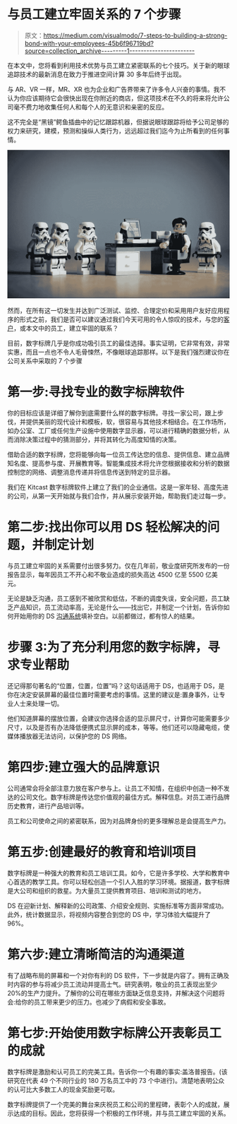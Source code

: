 # 与员工建立牢固关系的 7 个步骤

> 原文：<https://medium.com/visualmodo/7-steps-to-building-a-strong-bond-with-your-employees-45b6f96719bd?source=collection_archive---------1----------------------->

在本文中，您将看到利用技术优势与员工建立紧密联系的七个技巧。关于新的眼球追踪技术的最新消息在致力于推进空间计算 30 多年后终于出现。

与 AR、VR 一样，MR、XR 也为企业和广告界带来了许多令人兴奋的事情。我不认为你应该期待它会很快出现在你附近的商店，但这项技术在不久的将来将允许公司毫不费力地收集任何人和每个人的无意识和亲密的反应。

这不完全是“黑镜”鳄鱼插曲中的记忆跟踪机器，但据说眼球跟踪将给予公司足够的权力来研究，建模，预测和操纵人类行为，远远超过我们迄今为止所看到的任何事情。

![](img/1bb9b65e7e0e465ea01d8b3a1f7c01d0.png)

然而，在所有这一切发生并达到广泛测试、监控、合理定价和采用用户友好应用程序的形式之前，我们是否可以建议通过我们今天可用的令人惊叹的技术，与您的[客户](https://visualmodo.com/customers/)，或本文中的员工，建立牢固的联系？

目前，数字标牌几乎是你成功吸引员工的最佳选择。事实证明，它非常有效，非常实惠，而且一点也不令人毛骨悚然，不像眼球追踪那样。以下是我们强烈建议你在公司关系中采取的 7 个步骤

# 第一步:寻找专业的数字标牌软件

你的目标应该是详细了解你到底需要什么样的数字标牌。寻找一家公司，跟上步伐，并提供美丽的现代设计和模板，软，很容易与其他技术相结合。在工作场所，如办公室、工厂或任何生产设施中使用数字显示器，可以进行精确的数据分析，从而消除决策过程中的猜测部分，并将其转化为高度知情的决策。

借助合适的数字标牌，您将能够向每一位员工传达您的信息、提供信息、建立品牌知名度、提高参与度、开展教育等。智能集成技术将允许您根据接收和分析的数据控制您的网络、调整消息传递并将信息传送到特定的显示器。

我们在 Kitcast 数字标牌软件上建立了我们的企业通信。这是一家年轻、高度先进的公司，从第一天开始就与我们合作，并从展示安装开始，帮助我们走过每一步。

# 第二步:找出你可以用 DS 轻松解决的问题，并制定计划

与员工建立牢固的关系需要付出很多努力。仅在几年前，敬业度研究所发布的一份报告显示，每年因员工不开心和不敬业造成的损失高达 4500 亿至 5500 亿美元。

无论是缺乏沟通，员工感到不被欣赏和低估，不断的调度失误，安全问题，员工缺乏产品知识，员工流动率高，无论是什么——找出它，并制定一个计划，告诉你如何开始用你的 DS [沟通系统](https://visualmodo.com/theme/forum-wordpress-theme/)填补空白。以前都做过，都有惊人的结果。

# 步骤 3:为了充分利用您的数字标牌，寻求专业帮助

还记得那句著名的“位置，位置，位置”吗？这句话适用于 DS，也适用于 DS，是你在决定安装屏幕的最佳位置时需要考虑的事情。这里的建议是:置身事外，让专业人士来处理一切。

他们知道屏幕的摆放位置，会建议你选择合适的显示屏尺寸，计算你可能需要多少尺寸，以及是否有办法降低便携式显示屏的成本，等等。他们还可以隐藏电缆，使媒体播放器无法访问，以保护您的 DS 网络。

# 第四步:建立强大的品牌意识

公司通常会将全部注意力放在客户参与上。让员工不知情，在组织中创造一种不发达的公司文化。数字标牌是传达您价值观的最佳方式。解释信息。对员工进行品牌历史教育，进行产品培训等。

员工和公司使命之间的紧密联系，因为对品牌身份的更多理解总是会提高生产力。

# 第五步:创建最好的教育和培训项目

数字标牌是一种强大的教育和员工培训工具。如今，它是许多学校、大学和教育中心首选的教学工具。你可以轻松创造一个引人入胜的学习环境。据报道，数字标牌是大公司和组织的救星。为大量员工提供教育项目、培训和测试的地方。

DS 在迎新计划、解释新的公司政策、介绍安全规则、实施标准等方面非常成功。此外，统计数据显示，将视频内容整合到您的 DS 中，学习体验大幅提升了 96%。

# 第六步:建立清晰简洁的沟通渠道

有了战略布局的屏幕和一个对你有利的 DS 软件，下一步就是内容了。拥有正确及时内容的参与将减少员工流动并提高士气。研究表明，敬业的员工表现出至少 20%的生产力提升。了解你的公司在哪些方面缺乏信息支持，并解决这个问题将会:给你的员工带来更少的压力。也减少了病假和安全事故。

# 第七步:开始使用数字标牌公开表彰员工的成就

数字标牌是激励和认可员工的完美工具。告诉你一个有趣的事实:盖洛普报告。(该研究在代表 49 个不同行业的 180 万名员工中的 73 个中进行)。清楚地表明公众的认可比大多数工人的现金奖励更可取。

数字标牌提供了一个完美的舞台来庆祝员工和公司的里程碑，表彰个人的成就，展示达成的目标。因此，您将获得一个积极的工作环境，并与员工建立牢固的关系。